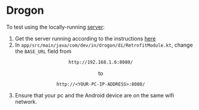 # Drogon

To test using the locally-running [server](https://github.com/epicadk/drogon-backend):
1. Get the server running according to the instructions [here](https://github.com/epicadk/drogon-backend#running-server-locally)
1. In `app/src/main/java/com/dev/in/drogon/di/RetrofitModule.kt`, change the `BASE_URL` field from  

<div align="center">

`http://192.168.1.6:8080/`</div>
<div align="center">

to</div>
<div align="center">

`http://<YOUR-PC-IP-ADDRESS>:8080/`</div>

3. Ensure that your pc and the Android device are on the same wifi network.
